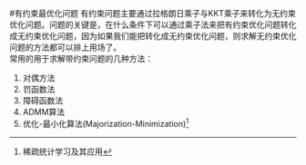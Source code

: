#有约束最优化问题
有约束问题主要通过拉格朗日乘子与KKT乘子来转化为无约束优化问题。问题的关键是，在什么条件下可以通过乘子法来把有约束优化问题转化成无约束优化问题，因为如果我们能把转化成无约束优化问题，则求解无约束优化问题的方法都可以排上用场了。  
常用的用于求解带约束问题的几种方法：  
1. 对偶方法  
2. 罚函数法  
3. 障碍函数法  
4. ADMM算法
5. 优化-最小化算法(Majorization-Minimization)[^1]  

[^1]: 稀疏统计学习及其应用


